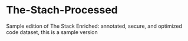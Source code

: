 # The-Stach-Processed
Sample edition of The Stack Enriched: annotated, secure, and optimized code dataset, this is a sample version
